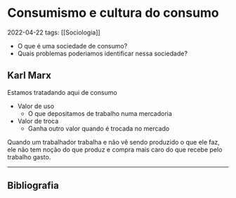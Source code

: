 # Consumismo e cultura do consumo
2022-04-22
tags: [[Sociologia]]

* O que é uma sociedade de consumo?
* Quais problemas poderiamos identificar nessa sociedade?

## Karl Marx

Estamos tratadando aqui de consumo 

* Valor de uso
	* O que depositamos de trabalho numa mercadoria
* Valor de troca
	* Ganha outro valor quando é trocada no mercado

Quando um trabalhador trabalha e não vê sendo produzido o que ele faz, ele não tem noção do que produz e compra mais caro do que recebe pelo trabalho gasto.



-----------------------------------------------
## Bibliografia